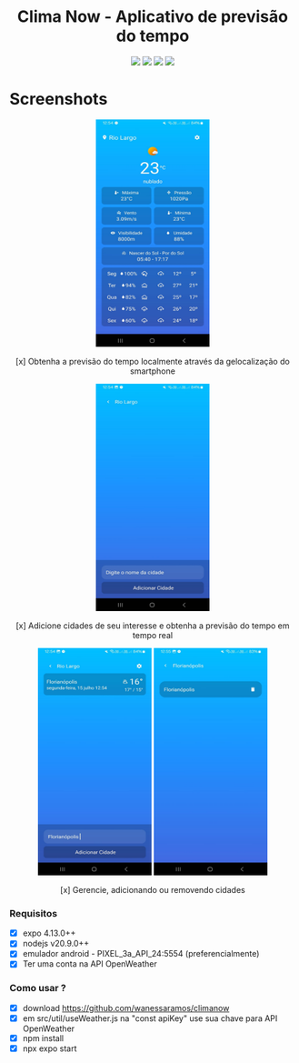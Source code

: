 <div align="center">
  <h1>Clima Now - Aplicativo de previsão do tempo</h1>
  <div align="center" style="display:inline_block">
  <img src="https://img.shields.io/static/v1?label=expo&message=4.13.0&color=teal"/>
  <img src="https://img.shields.io/static/v1?label=platforms&message=android | IOS&color=black"/>
  <img src="https://img.shields.io/static/v1?label=nodejs&message=v20.9.0&color=navy"/>
  <img src="https://img.shields.io/static/v1?label=licence&message=none&color=green"/>
  </div> 
</div>

<h1>Screenshots</h1>
<div align="center" style="display:inline_block">
  <img height="400em" width="200em" src="https://github.com/wanessaramos/climanow/blob/main/src/images/01.jpeg"/>
  <p>[x] Obtenha a previsão do tempo localmente através da gelocalização do smartphone</p>
  <img height="400em" width="200em" src="https://github.com/wanessaramos/climanow/blob/main/src/images/02.jpeg"/>
  <p>[x] Adicione cidades de seu interesse e obtenha a previsão do tempo em tempo real</p>
  <img height="400em" width="200em" src="https://github.com/wanessaramos/climanow/blob/main/src/images/03.jpeg"/>
  <img height="400em" width="200em" src="https://github.com/wanessaramos/climanow/blob/main/src/images/05.jpeg"/>
  <p>[x] Gerencie, adicionando ou removendo cidades</p>
</div>

<h3>Requisitos</h3>

- [x] expo 4.13.0++
- [x] nodejs v20.9.0++
- [x] emulador android - PIXEL_3a_API_24:5554 (preferencialmente)
- [x] Ter uma conta na API OpenWeather

<h3>Como usar ?</h3>

- [x] download https://github.com/wanessaramos/climanow
- [x] em src/util/useWeather.js na "const apiKey" use sua chave para API OpenWeather
- [x] npm install
- [x] npx expo start
